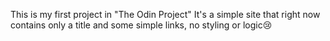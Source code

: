 This is my first project in "The Odin Project"
It's a simple site that right now contains only a title and some simple links, no styling or logic😢
